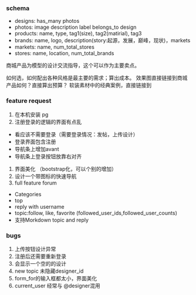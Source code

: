 ### schema
- designs: has_many photos
- photos: image description label belongs_to design
- products: name, type, tag1(size), tag2(matirial), tag3
- brands: name, logo, description(story:起源，发展，巅峰，现状)，markets
- markets: name, num_total_stores
- stores: name, location, num_total_brands

商城产品为模型的设计交流指导，这个可以作为主要卖点。

如何选，如何配出各种风格是最主要的需求；算出成本。
效果图直接链接到商城产品如何？直接算出预算？
软装素材中的经典案例，直接链接到


### feature request
1. 在本机安装 pg
1. 注册登录的逻辑的界面有点乱
 - 看应该不需要登录（需要登录情况：发帖，上传设计）
 - 登录界面包含注册
 - 导航条上增加avant
 - 导航条上登录按钮放靠右对齐
1. 界面美化 （bootstrap化，可以个别的增加）
1. 设计一个带图标的快速导航
1. full feature forum
 - Categories
 - top
 - reply with username
 - topic:follow, like, favorite (followed_user_ids,followed_user_counts)
 - 支持Morkdown topic and reply


### bugs
1. 上传按钮设计异常
1. 注册后还需要重新登录
1. 会显示一个空的的设计
1. new topic 未隐藏designer_id
1. form_for的输入框都太小，界面美化
1. current_user 经常与 @designer混用
